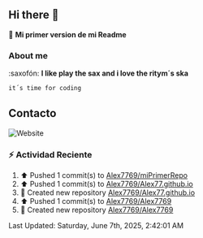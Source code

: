 ## Hi there 👋
:pencil: **Mi primer version de mi Readme**
### About me
:saxofón: **I like play the sax and i love the ritym´s ska**

```bash
it´s time for coding
```

##  Contacto
![Website](https://img.shields.io/website?url=https%3A%2F%2Fwww.linkedin.com%2Fin%2Ferick-alejandro-ramirez-02615798%2F) 

### :zap: Actividad Reciente
<!--RECENT_ACTIVITY:start-->
1. ⬆️ Pushed 1 commit(s) to [Alex7769/miPrimerRepo](https://github.com/Alex7769/miPrimerRepo)<br>
2. ⬆️ Pushed 1 commit(s) to [Alex7769/Alex77.github.io](https://github.com/Alex7769/Alex77.github.io)<br>
3. 📔 Created new repository [Alex7769/Alex77.github.io](https://github.com/Alex7769/Alex77.github.io)<br>
4. ⬆️ Pushed 1 commit(s) to [Alex7769/Alex7769](https://github.com/Alex7769/Alex7769)<br>
5. 📔 Created new repository [Alex7769/Alex7769](https://github.com/Alex7769/Alex7769)<br>
<!--RECENT_ACTIVITY:end-->
<!--RECENT_ACTIVITY:last_update-->
Last Updated: Saturday, June 7th, 2025, 2:42:01 AM
<!--RECENT_ACTIVITY:last_update_end-->
<!-- Proyectos recientes-->
<!-- -->

<!--
**Alex7769/Alex7769** is a ✨ _special_ ✨ repository because its `README.md` (this file) appears on your GitHub profile.

Here are some ideas to get you started:

- 🔭 I’m currently working on ...
- 🌱 I’m currently learning ...
- 👯 I’m looking to collaborate on ...
- 🤔 I’m looking for help with ...
- 💬 Ask me about ...
- 📫 How to reach me: ...
- 😄 Pronouns: ...
- ⚡ Fun fact: ...
-->
